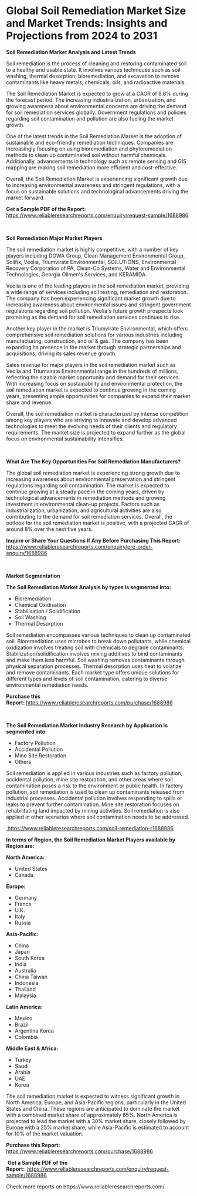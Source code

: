 <p><h1>Global Soil Remediation Market Size and Market Trends: Insights and Projections from 2024 to 2031</h1></p><p><strong>Soil Remediation Market Analysis and Latest Trends</strong></p>
<p><p>Soil remediation is the process of cleaning and restoring contaminated soil to a healthy and usable state. It involves various techniques such as soil washing, thermal desorption, bioremediation, and excavation to remove contaminants like heavy metals, chemicals, oils, and radioactive materials.</p><p>The Soil Remediation Market is expected to grow at a CAGR of 8.8% during the forecast period. The increasing industrialization, urbanization, and growing awareness about environmental concerns are driving the demand for soil remediation services globally. Government regulations and policies regarding soil contamination and pollution are also fueling the market growth.</p><p>One of the latest trends in the Soil Remediation Market is the adoption of sustainable and eco-friendly remediation techniques. Companies are increasingly focusing on using bioremediation and phytoremediation methods to clean up contaminated soil without harmful chemicals. Additionally, advancements in technology such as remote sensing and GIS mapping are making soil remediation more efficient and cost-effective.</p><p>Overall, the Soil Remediation Market is experiencing significant growth due to increasing environmental awareness and stringent regulations, with a focus on sustainable solutions and technological advancements driving the market forward.</p></p>
<p><strong>Get a Sample PDF of the Report:&nbsp;</strong> <a href="https://www.reliableresearchreports.com/enquiry/request-sample/1688986">https://www.reliableresearchreports.com/enquiry/request-sample/1688986</a></p>
<p>&nbsp;</p>
<p><strong>Soil Remediation Major Market Players</strong></p>
<p><p>The soil remediation market is highly competitive, with a number of key players including DOWA Group, Clean Management Environmental Group, Soilfix, Veolia, Triumvirate Environmental, SOILUTIONS, Environmental Recovery Corporation of PA, Clean-Co Systems, Water and Environmental Technologies, Georgia Oilmen's Services, and KERAMIDA.</p><p>Veolia is one of the leading players in the soil remediation market, providing a wide range of services including soil testing, remediation and restoration. The company has been experiencing significant market growth due to increasing awareness about environmental issues and stringent government regulations regarding soil pollution. Veolia's future growth prospects look promising as the demand for soil remediation services continues to rise.</p><p>Another key player in the market is Triumvirate Environmental, which offers comprehensive soil remediation solutions for various industries including manufacturing, construction, and oil & gas. The company has been expanding its presence in the market through strategic partnerships and acquisitions, driving its sales revenue growth.</p><p>Sales revenue for major players in the soil remediation market such as Veolia and Triumvirate Environmental range in the hundreds of millions, reflecting the sizable market opportunity and demand for their services. With increasing focus on sustainability and environmental protection, the soil remediation market is expected to continue growing in the coming years, presenting ample opportunities for companies to expand their market share and revenue.</p><p>Overall, the soil remediation market is characterized by intense competition among key players who are striving to innovate and develop advanced technologies to meet the evolving needs of their clients and regulatory requirements. The market size is projected to expand further as the global focus on environmental sustainability intensifies.</p></p>
<p>&nbsp;</p>
<p><strong>What Are The Key Opportunities For Soil Remediation Manufacturers?</strong></p>
<p><p>The global soil remediation market is experiencing strong growth due to increasing awareness about environmental preservation and stringent regulations regarding soil contamination. The market is expected to continue growing at a steady pace in the coming years, driven by technological advancements in remediation methods and growing investment in environmental clean-up projects. Factors such as industrialization, urbanization, and agricultural activities are also contributing to the demand for soil remediation services. Overall, the outlook for the soil remediation market is positive, with a projected CAGR of around 8% over the next five years.</p></p>
<p><strong>Inquire or Share Your Questions If Any Before Purchasing This Report:</strong> <a href="https://www.reliableresearchreports.com/enquiry/pre-order-enquiry/1688986">https://www.reliableresearchreports.com/enquiry/pre-order-enquiry/1688986</a></p>
<p>&nbsp;</p>
<p><strong>Market Segmentation</strong></p>
<p><strong>The Soil Remediation Market Analysis by types is segmented into:</strong></p>
<p><ul><li>Bioremediation</li><li>Chemical Oxidisation</li><li>Stabilisation / Solidification</li><li>Soil Washing</li><li>Thermal Desorption</li></ul></p>
<p><p>Soil remediation encompasses various techniques to clean up contaminated soil. Bioremediation uses microbes to break down pollutants, while chemical oxidization involves treating soil with chemicals to degrade contaminants. Stabilization/solidification involves mixing additives to bind contaminants and make them less harmful. Soil washing removes contaminants through physical separation processes. Thermal desorption uses heat to volatize and remove contaminants. Each market type offers unique solutions for different types and levels of soil contamination, catering to diverse environmental remediation needs.</p></p>
<p><strong>Purchase this Report:&nbsp;</strong><a href="https://www.reliableresearchreports.com/purchase/1688986">https://www.reliableresearchreports.com/purchase/1688986</a></p>
<p>&nbsp;</p>
<p><strong>The Soil Remediation Market Industry Research by Application is segmented into:</strong></p>
<p><ul><li>Factory Pollution</li><li>Accidental Pollution</li><li>Mine Site Restoration</li><li>Others</li></ul></p>
<p><p>Soil remediation is applied in various industries such as factory pollution, accidental pollution, mine site restoration, and other areas where soil contamination poses a risk to the environment or public health. In factory pollution, soil remediation is used to clean up contaminants released from industrial processes. Accidental pollution involves responding to spills or leaks to prevent further contamination. Mine site restoration focuses on rehabilitating land impacted by mining activities. Soil remediation is also applied in other scenarios where soil contamination needs to be addressed.</p></p>
<p><a href="https://www.reliableresearchreports.com/soil-remediation-r1688986">&nbsp;https://www.reliableresearchreports.com/soil-remediation-r1688986</a></p>
<p><strong>In terms of Region, the Soil Remediation Market Players available by Region are:</strong></p>
<p>
    <p> <strong> North America: </strong>
        <ul>
            <li>United States</li>
            <li>Canada</li>
        </ul>
        </p> 
    <p> <strong> Europe: </strong>
        <ul>
            <li>Germany</li>
            <li>France</li>
            <li>U.K.</li>
            <li>Italy</li>
            <li>Russia</li>
        </ul>
        </p> 
    <p> <strong> Asia-Pacific: </strong>
        <ul>
            <li>China</li>
            <li>Japan</li>
            <li>South Korea</li>
            <li>India</li>
            <li>Australia</li>
            <li>China Taiwan</li>
            <li>Indonesia</li>
            <li>Thailand</li>
            <li>Malaysia</li>
        </ul>
        </p> 
    <p> <strong> Latin America: </strong>
        <ul>
            <li>Mexico</li>
            <li>Brazil</li>
            <li>Argentina Korea</li>
            <li>Colombia</li>
        </ul>
        </p> 
    <p> <strong> Middle East & Africa: </strong>
        <ul>
            <li>Turkey</li>
            <li>Saudi</li>
            <li>Arabia</li>
            <li>UAE</li>
            <li>Korea</li>
        </ul>
    </p>
    </p>
<p><p>The soil remediation market is expected to witness significant growth in North America, Europe, and Asia-Pacific regions, particularly in the United States and China. These regions are anticipated to dominate the market with a combined market share of approximately 65%. North America is projected to lead the market with a 30% market share, closely followed by Europe with a 25% market share, while Asia-Pacific is estimated to account for 10% of the market valuation.</p></p>
<p><strong>Purchase this Report: </strong><a href="https://www.reliableresearchreports.com/purchase/1688986">https://www.reliableresearchreports.com/purchase/1688986</a></p>
<p>&nbsp;<strong>Get a Sample PDF of the Report:&nbsp;&nbsp;</strong><a href="https://www.reliableresearchreports.com/enquiry/request-sample/1688986">https://www.reliableresearchreports.com/enquiry/request-sample/1688986</a></p>
<p><strong></strong></p>
<p>Check more reports on https://www.reliableresearchreports.com/</p>